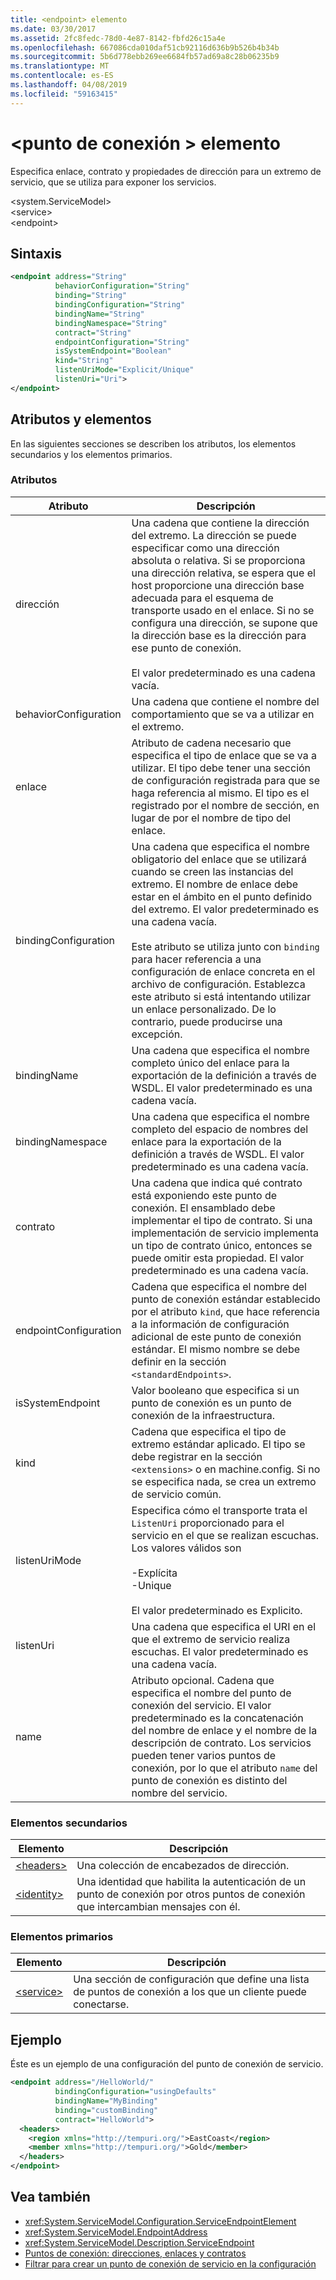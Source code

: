 ```yaml
---
title: <endpoint> elemento
ms.date: 03/30/2017
ms.assetid: 2fc8fedc-78d0-4e87-8142-fbfd26c15a4e
ms.openlocfilehash: 667086cda010daf51cb92116d636b9b526b4b34b
ms.sourcegitcommit: 5b6d778ebb269ee6684fb57ad69a8c28b06235b9
ms.translationtype: MT
ms.contentlocale: es-ES
ms.lasthandoff: 04/08/2019
ms.locfileid: "59163415"
---
```

# <a name="endpoint-element"></a>\<punto de conexión > elemento
Especifica enlace, contrato y propiedades de dirección para un extremo de servicio, que se utiliza para exponer los servicios.  
  
 \<system.ServiceModel>  
\<service>  
\<endpoint>  
  
## <a name="syntax"></a>Sintaxis  
  
```xml  
<endpoint address="String"
          behaviorConfiguration="String"
          binding="String"
          bindingConfiguration="String"
          bindingName="String"
          bindingNamespace="String"
          contract="String"
          endpointConfiguration="String"
          isSystemEndpoint="Boolean"
          kind="String"
          listenUriMode="Explicit/Unique"
          listenUri="Uri">
</endpoint>
```  
  
## <a name="attributes-and-elements"></a>Atributos y elementos  
 En las siguientes secciones se describen los atributos, los elementos secundarios y los elementos primarios.  
  
### <a name="attributes"></a>Atributos  
  
|Atributo|Descripción|  
|---------------|-----------------|  
|dirección|Una cadena que contiene la dirección del extremo. La dirección se puede especificar como una dirección absoluta o relativa. Si se proporciona una dirección relativa, se espera que el host proporcione una dirección base adecuada para el esquema de transporte usado en el enlace. Si no se configura una dirección, se supone que la dirección base es la dirección para ese punto de conexión.<br /><br /> El valor predeterminado es una cadena vacía.|  
|behaviorConfiguration|Una cadena que contiene el nombre del comportamiento que se va a utilizar en el extremo.|  
|enlace|Atributo de cadena necesario que especifica el tipo de enlace que se va a utilizar. El tipo debe tener una sección de configuración registrada para que se haga referencia al mismo. El tipo es el registrado por el nombre de sección, en lugar de por el nombre de tipo del enlace.|  
|bindingConfiguration|Una cadena que especifica el nombre obligatorio del enlace que se utilizará cuando se creen las instancias del extremo. El nombre de enlace debe estar en el ámbito en el punto definido del extremo. El valor predeterminado es una cadena vacía.<br /><br /> Este atributo se utiliza junto con `binding` para hacer referencia a una configuración de enlace concreta en el archivo de configuración. Establezca este atributo si está intentando utilizar un enlace personalizado. De lo contrario, puede producirse una excepción.|  
|bindingName|Una cadena que especifica el nombre completo único del enlace para la exportación de la definición a través de WSDL. El valor predeterminado es una cadena vacía.|  
|bindingNamespace|Una cadena que especifica el nombre completo del espacio de nombres del enlace para la exportación de la definición a través de WSDL. El valor predeterminado es una cadena vacía.|  
|contrato|Una cadena que indica qué contrato está exponiendo este punto de conexión. El ensamblado debe implementar el tipo de contrato. Si una implementación de servicio implementa un tipo de contrato único, entonces se puede omitir esta propiedad. El valor predeterminado es una cadena vacía.|  
|endpointConfiguration|Cadena que especifica el nombre del punto de conexión estándar establecido por el atributo `kind`, que hace referencia a la información de configuración adicional de este punto de conexión estándar. El mismo nombre se debe definir en la sección `<standardEndpoints>`.|  
|isSystemEndpoint|Valor booleano que especifica si un punto de conexión es un punto de conexión de la infraestructura.|  
|kind|Cadena que especifica el tipo de extremo estándar aplicado. El tipo se debe registrar en la sección `<extensions>` o en machine.config. Si no se especifica nada, se crea un extremo de servicio común.|  
|listenUriMode|Especifica cómo el transporte trata el `ListenUri` proporcionado para el servicio en el que se realizan escuchas. Los valores válidos son<br /><br /> -Explícita<br />-Unique<br /><br /> El valor predeterminado es Explicito.|  
|listenUri|Una cadena que especifica el URI en el que el extremo de servicio realiza escuchas. El valor predeterminado es una cadena vacía.|  
|name|Atributo opcional. Cadena que especifica el nombre del punto de conexión del servicio. El valor predeterminado es la concatenación del nombre de enlace y el nombre de la descripción de contrato. Los servicios pueden tener varios puntos de conexión, por lo que el atributo `name` del punto de conexión es distinto del nombre del servicio.|  
  
### <a name="child-elements"></a>Elementos secundarios  
  
|Elemento|Descripción|  
|-------------|-----------------|  
|[\<headers>](../../../../../docs/framework/configure-apps/file-schema/wcf/headers.md)|Una colección de encabezados de dirección.|  
|[\<identity>](../../../../../docs/framework/configure-apps/file-schema/wcf/identity.md)|Una identidad que habilita la autenticación de un punto de conexión por otros puntos de conexión que intercambian mensajes con él.|  
  
### <a name="parent-elements"></a>Elementos primarios  
  
|Elemento|Descripción|  
|-------------|-----------------|  
|[\<service>](../../../../../docs/framework/configure-apps/file-schema/wcf/service.md)|Una sección de configuración que define una lista de puntos de conexión a los que un cliente puede conectarse.|  
  
## <a name="example"></a>Ejemplo  
 Éste es un ejemplo de una configuración del punto de conexión de servicio.  
  
```xml  
<endpoint address="/HelloWorld/"
          bindingConfiguration="usingDefaults"
          bindingName="MyBinding"
          binding="customBinding"
          contract="HelloWorld">
  <headers>
    <region xmlns="http://tempuri.org/">EastCoast</region>
    <member xmlns="http://tempuri.org/">Gold</member>
  </headers>
</endpoint>
```  
  
## <a name="see-also"></a>Vea también

- <xref:System.ServiceModel.Configuration.ServiceEndpointElement>
- <xref:System.ServiceModel.EndpointAddress>
- <xref:System.ServiceModel.Description.ServiceEndpoint>
- [Puntos de conexión: direcciones, enlaces y contratos](../../../../../docs/framework/wcf/feature-details/endpoints-addresses-bindings-and-contracts.md)
- [Filtrar para crear un punto de conexión de servicio en la configuración](../../../../../docs/framework/wcf/feature-details/how-to-create-a-service-endpoint-in-configuration.md)
